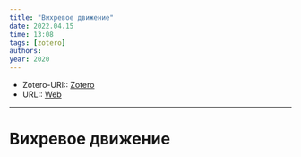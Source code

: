 ```yaml
---
title: "Вихревое движение"
date: 2022.04.15
time: 13:08
tags: [zotero]
authors: 
year: 2020
---
```


- Zotero-URI:: [Zotero](zotero://select/items/@VihrevoeDvizhenie2020)
- URL:: [Web](https://ru.wikipedia.org/w/index.php?title=%D0%92%D0%B8%D1%85%D1%80%D0%B5%D0%B2%D0%BE%D0%B5_%D0%B4%D0%B2%D0%B8%D0%B6%D0%B5%D0%BD%D0%B8%D0%B5&oldid=110371124)

---

# Вихревое движение

